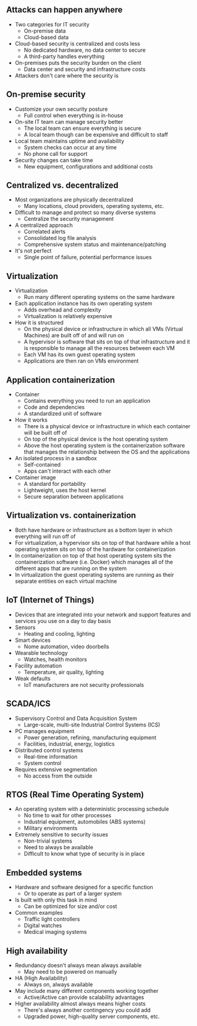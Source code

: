 ## Attacks can happen anywhere
- Two categories for IT security
	- On-premise data
	- Cloud-based data
- Cloud-based security is centralized and costs less
	- No dedicated hardware, no data center to secure
	- A third-party handles everything
- On-premises puts the security burden on the client
	- Data center and security and infrastructure costs
- Attackers don't care where the security is
## On-premise security
- Customize your own security posture
	- Full control when everything is in-house
- On-site IT team can manage security better
	- The local team can ensure everything is secure
	- A local team though can be expensive and difficult to staff
- Local team maintains uptime and availability
	- System checks can occur at any time
	- No phone call for support
- Security changes can take time
	- New equipment, configurations and additional costs
## Centralized vs. decentralized
- Most organizations are physically decentralized
	- Many locations, cloud providers, operating systems, etc.
- Difficult to manage and protect so many diverse systems
	- Centralize the security management
- A centralized approach
	- Correlated alerts
	- Consolidated log file analysis
	- Comprehensive system status and maintenance/patching
- It's not perfect
	- Single point of failure, potential performance issues
## Virtualization
- Virtualization
	- Run many different operating systems on the same hardware
- Each application instance has its own operating system
	- Adds overhead and complexity
	- Virtualization is relatively expensive
- How it is structured
	- On the physical device or infrastructure in which all VMs (Virtual Machines) are built off of and will run on
	- A hypervisor is software that sits on top of that infrastructure and it is responsible to manage all the resources between each VM
	- Each VM has its own guest operating system
	- Applications are then ran on VMs environment
## Application containerization
- Container
	- Contains everything you need to run an application
	- Code and dependencies
	- A standardized unit of software
- How it works
	- There is a physical device or infrastructure in which each container will be built off of
	- On top of the physical device is the host operating system
	- Above the host operating system is the containerization software that manages the relationship between the OS and the applications
- An isolated process in a sandbox
	- Self-contained
	- Apps can't interact with each other
- Container image
	- A standard for portability
	- Lightweight, uses the host kernel
	- Secure separation between applications
## Virtualization vs. containerization
- Both have hardware or infrastructure as a bottom layer in which everything will run off of
- For virtualization, a hypervisor sits on top of that hardware while a host operating system sits on top of the hardware for containerization
- In containerization on top of that host operating system sits the containerization software (i.e. Docker) which manages all of the different apps that are running on the system
- In virtualization the guest operating systems are running as their separate entities on each virtual machine
## IoT (Internet of Things)
- Devices that are integrated into your network and support features and services you use on a day to day basis
- Sensors
	- Heating and cooling, lighting
- Smart devices
	- Nome automation, video doorbells
- Wearable technology
	- Watches, health monitors
- Facility automation
	- Temperature, air quality, lighting
- Weak defaults
	- IoT manufacturers are not security professionals
## SCADA/ICS
- Supervisory Control and Data Acquisition System
	- Large-scale, multi-site Industrial Control Systems (ICS)
- PC manages equipment
	- Power generation, refining, manufacturing equipment
	- Facilities, industrial, energy, logistics
- Distributed control systems
	- Real-time information
	- System control
- Requires extensive segmentation
	- No access from the outside
## RTOS (Real Time Operating System)
- An operating system with a deterministic processing schedule
	- No time to wait for other processes
	- Industrial equipment, automobiles (ABS systems)
	- Military environments
- Extremely sensitive to security issues
	- Non-trivial systems
	- Need to always be available
	- Difficult to know what type of security is in place
## Embedded systems
- Hardware and software designed for a specific function
	- Or to operate as part of a larger system
- Is built with only this task in mind
	- Can be optimized for size and/or cost
- Common examples
	- Traffic light controllers
	- Digital watches
	- Medical imaging systems
## High availability
- Redundancy doesn't always mean always available
	- May need to be powered on manually
- HA (High Availability)
	- Always on, always available
- May include many different components working together
	- Active/Active can provide scalability advantages
- Higher availability almost always means higher costs
	- There's always another contingency you could add
	- Upgraded power, high-quality server components, etc.